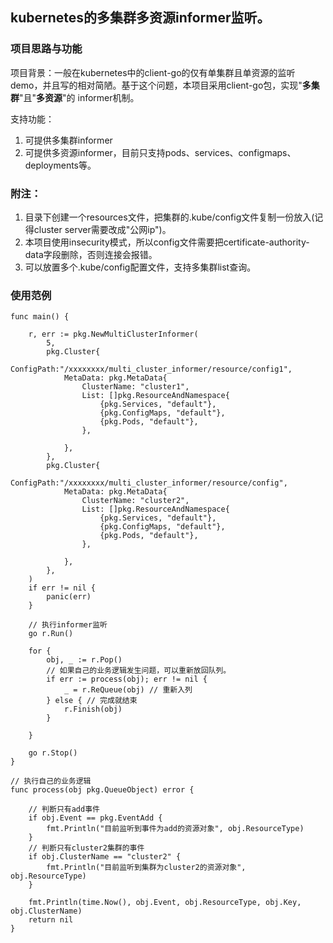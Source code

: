 ## kubernetes的多集群多资源informer监听。

### 项目思路与功能
项目背景：一般在kubernetes中的client-go的仅有单集群且单资源的监听demo，并且写的相对简陋。基于这个问题，本项目采用client-go包，实现"**多集群**"且"**多资源**"的
informer机制。

支持功能：
1. 可提供多集群informer
2. 可提供多资源informer，目前只支持pods、services、configmaps、deployments等。

### 附注：
1. 目录下创建一个resources文件，把集群的.kube/config文件复制一份放入(记得cluster server需要改成"公网ip")。
2. 本项目使用insecurity模式，所以config文件需要把certificate-authority-data字段删除，否则连接会报错。
3. 可以放置多个.kube/config配置文件，支持多集群list查询。

### 使用范例
```
func main() {

	r, err := pkg.NewMultiClusterInformer(
		5,
		pkg.Cluster{
			ConfigPath:"/xxxxxxxx/multi_cluster_informer/resource/config1",
			MetaData: pkg.MetaData{
				ClusterName: "cluster1",
				List: []pkg.ResourceAndNamespace{
					{pkg.Services, "default"},
					{pkg.ConfigMaps, "default"},
					{pkg.Pods, "default"},
				},

			},
		},
		pkg.Cluster{
			ConfigPath:"/xxxxxxxx/multi_cluster_informer/resource/config",
			MetaData: pkg.MetaData{
				ClusterName: "cluster2",
				List: []pkg.ResourceAndNamespace{
					{pkg.Services, "default"},
					{pkg.ConfigMaps, "default"},
					{pkg.Pods, "default"},
				},

			},
		},
	)
	if err != nil {
		panic(err)
	}

	// 执行informer监听
	go r.Run()

	for {
		obj, _ := r.Pop()
		// 如果自己的业务逻辑发生问题，可以重新放回队列。
		if err := process(obj); err != nil {
			_ = r.ReQueue(obj) // 重新入列
		} else { // 完成就结束
			r.Finish(obj)
		}

	}

	go r.Stop()
}

// 执行自己的业务逻辑
func process(obj pkg.QueueObject) error {

	// 判断只有add事件
	if obj.Event == pkg.EventAdd {
		fmt.Println("目前监听到事件为add的资源对象", obj.ResourceType)
	}
	// 判断只有cluster2集群的事件
	if obj.ClusterName == "cluster2" {
		fmt.Println("目前监听到集群为cluster2的资源对象", obj.ResourceType)
	}

	fmt.Println(time.Now(), obj.Event, obj.ResourceType, obj.Key, obj.ClusterName)
	return nil
}
```